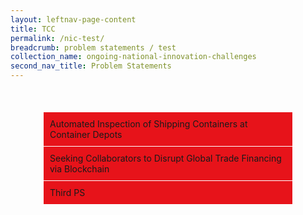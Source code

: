 ```yaml
---
layout: leftnav-page-content
title: TCC
permalink: /nic-test/
breadcrumb: problem statements / test
collection_name: ongoing-national-innovation-challenges
second_nav_title: Problem Statements
---
```

<style>

.wrapper{
  margin: 10% auto;
  width: 400px;
}

ul{
  list-style: none;
  margin: 0;
  padding: 0;
}
label:hover{
  background-color: darken(#E7131A, 10%);
  
}
label{
  display: block;
  cursor: pointer;
  padding: 10px;
  border: 1px solid #fff;
  border-bottom: none;
  background: #E7131A
}


label.last{
  border-bottom: 1px solid #fff;
}

ul ul li{
  list-style:none;
  padding: 10px;
  background: #ffffff;
}


input[type="checkbox"]{
  position: absolute;
  left: -9999px;
}

input[type="checkbox"] ~ ul{
  height: 0;
  transform: scaleY(0);
}

input[type="checkbox"]:checked ~ ul{
  height: 100%;
  transform-origin: top;
  transition: transform .2s ease-out;
  transform: scaleY(1); 
}

input[type="checkbox"]:checked + label{
  background: #E7131A;
  border-bottom: 1px solid #fff;
}




</style>

<div class="wrapper">
<ul>
  <li>
    <input type="checkbox" id="list-item-1">
    <label for="list-item-1" class="first">Automated Inspection of Shipping Containers at Container Depots</label>
    <ul>
      <li>Slabo</li>
      <li>Droid Serif</li>
      <li>Roboto Serif</li>
      <li>Lora</li>
      <li>Meriweather</li>
    </ul>
  </li>
  <li>
    <input type="checkbox" id="list-item-2">
    <label for="list-item-2">Seeking Collaborators to Disrupt Global Trade Financing via Blockchain</label>
    <ul>
      <li>Company Name</li>
      <li>Description:</li>
    </ul>
   </li>
  
  <li>
    <input type="checkbox" id="list-item-3">
    <label for="list-item-3" class="last">Third PS</label>
    <ul>
      <li>Inconsolata</li>
      <li>Source Code Pro</li>
      <li>Droid Sans Mono</li>
      <li>Ubuntu Mono</li>
      <li>Cousine</li>
    </ul>
  </li>
  
</ul>
</div>
